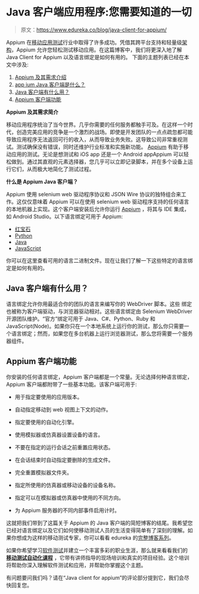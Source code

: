 # Java 客户端应用程序:您需要知道的一切

> 原文：<https://www.edureka.co/blog/java-client-for-appium/>

Appium 在[移动应用测试](https://www.edureka.co/blog/mobile-application-testing/)行业中取得了许多成功。凭借其跨平台支持和轻量级[架构](https://www.edureka.co/blog/appium-architecture/)，Appium 允许您轻松测试移动应用。在这篇博客中，我们将更深入地了解 Java Client for Appium 以及语言绑定是如何有用的。 下面的主题列表已经在本文中涉及:

1.  [Appium 及其需求介绍](#intro)
2.  [app ium Java 客户端是什么？](#java-client)
3.  [Java 客户端有什么用？](#use-of-client)
4.  [Appium 客户端功能](#functionalities)

**Appium 及其需求简介**

移动应用程序统治了当今世界。几乎你需要的任何服务都触手可及。在这样一个时代，创造完美应用的竞争是一个激烈的战场。即使是开发团队的一点点疏忽都可能导致应用程序无法返回可行的收入，从而导致业务失败。这导致公司非常重视测试。测试确保没有错误，同时还维护行业标准和实施新功能。 [Appium](https://www.edureka.co/blog/appium-tutorial/) 有助于移动应用的测试。无论是想测试和 iOS app 还是一个 Android appAppium 可以轻松做到。通过其直观的元素选择器，您几乎可以立即记录脚本，并在多个设备上运行它们，从而极大地简化了测试过程。

**什么是 Appium Java 客户端？**

Appium 使用 selenium web 驱动程序协议和 JSON Wire 协议的独特组合来工作。这仅仅意味着 Appium 可以在使用 selenium web 驱动程序支持的任何语言的本地机器上实现。这个客户端安装后允许你运行 [Appium](https://www.edureka.co/blog/what-is-appium/) ，将其与 IDE 集成，如 Android Studio。以下语言绑定可用于 Appium:

*   [红宝石](https://www.edureka.co/blog/ruby-on-rails-tutorial/)
*   [Python](https://www.edureka.co/blog/python-tutorial/)
*   [Java](https://www.edureka.co/blog/java-tutorial/)
*   [JavaScript](https://www.edureka.co/blog/javascript-tutorial)

你可以在这里查看可用的语言二进制文件。现在让我们了解一下这些特定的语言绑定是如何有用的。

## **Java 客户端有什么用？**

语言绑定允许你用最适合你的团队的语言来编写你的 WebDriver 脚本。这些  绑定  也被称为客户端驱动，与浏览器驱动相对。这些语言绑定由 Selenium WebDriver 开源团队维护。“官方”绑定可用于 Java、C#、Python、Ruby 和 JavaScript(Node)。如果你只在一个本地系统上运行你的测试，那么你只需要一个语言绑定；然而，如果您在多台机器上运行浏览器测试，那么您将需要一个服务器组件。

## **Appium 客户端功能**

你安装的任何语言绑定，Appium 客户端都是一个常量。无论选择何种语言绑定，Appium 客户端都附带了一些基本功能。该客户端可用于:

*   用于指定要使用的应用版本。

*   自动指定移动到 web 视图上下文的动作。

*   指定要使用的自动化引擎。

*   使用模拟器或仿真器设置设备的语言。

*   不要在指定的运行会话之前重置应用状态。

*   在会话结束时自动指定要删除的生成文件。

*   完全重置模拟器文件夹。

*   指定所使用的仿真器或移动设备的设备名称。

*   指定可以在模拟器或仿真器中使用的不同方向。

*   为 Appium 服务器的不同内部事件启用计时。

这就把我们带到了这篇关于 Appium 的 Java 客户端的简短博客的结尾。我希望您已经对语言绑定以及它们如何使移动测试人员的生活变得简单有了深刻的理解。如果你想成为这样的移动测试专家，你可以看看 edureka 的[完整博客系列](https://www.edureka.co/blog/mobile-testing-tools/)。

如果你希望学习[软件测试](https://www.edureka.co/blog/what-is-software-testing/)并建立一个丰富多彩的职业生涯，那么就来看看我们的 **[移动测试自动化课程](https://www.edureka.co/appium-training-mobile-automation-testing)** ，它带有讲师指导的现场培训和真实的项目经验。这个培训将帮助你深入理解软件测试和应用，并帮助你掌握这个主题。

有问题要问我们吗？请在“Java client for appium”的评论部分提到它，我们会尽快回复您。